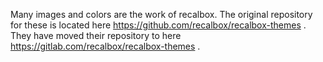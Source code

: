 Many images and colors are the work of recalbox. The original repository for these is located here https://github.com/recalbox/recalbox-themes . They have moved their repository to here https://gitlab.com/recalbox/recalbox-themes .